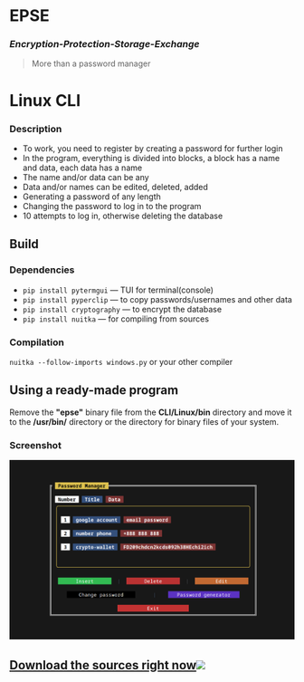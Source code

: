 # **EPSE** 
### ***Encryption-Protection-Storage-Exchange***
> More than a password manager

# Linux CLI
### **Description**
* To work, you need to register by creating a password for further login
* In the program, everything is divided into blocks, a block has a name and data, each data has a name
* The name and/or data can be any
* Data and/or names can be edited, deleted, added
* Generating a password of any length
* Changing the password to log in to the program
* 10 attempts to log in, otherwise deleting the database

## Build
### Dependencies
* `pip install pytermgui` — TUI for terminal(console)
* `pip install pyperclip` — to copy passwords/usernames and other data
* `pip install cryptography` — to encrypt the database
* `pip install nuitka` — for compiling from sources

### Compilation
`nuitka --follow-imports windows.py`
or your other compiler

## Using a ready-made program
Remove the **"epse"** binary file from the **CLI/Linux/bin** directory and move it to the **/usr/bin/** directory or the directory for binary files of your system.

### Screenshot
<img src="img/epse_cli.png">

## <a href='https://github.com/watocmasc/PasswordManagerEPSE/archive/refs/heads/main.zip'>Download the sources right now</a><img src='img/icon_donwload.svg'>
